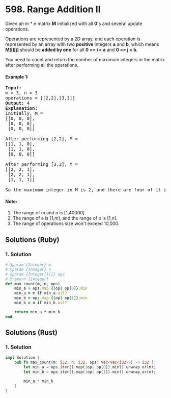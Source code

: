 # 598. Range Addition II
Given an m * n matrix **M** initialized with all **0**'s and several update operations.

Operations are represented by a 2D array, and each operation is represented by an array with two **positive** integers **a** and **b**, which means **M[i][j]** should be **added by one** for all **0 <= i < a** and **0 <= j < b**.

You need to count and return the number of maximum integers in the matrix after performing all the operations.

#### Example 1:
<pre>
<strong>Input:</strong>
m = 3, n = 3
operations = [[2,2],[3,3]]
<strong>Output:</strong> 4
<strong>Explanation:</strong>
Initially, M =
[[0, 0, 0],
 [0, 0, 0],
 [0, 0, 0]]

After performing [2,2], M =
[[1, 1, 0],
 [1, 1, 0],
 [0, 0, 0]]

After performing [3,3], M =
[[2, 2, 1],
 [2, 2, 1],
 [1, 1, 1]]

So the maximum integer in M is 2, and there are four of it in M. So return 4.
</pre>

#### Note:
1. The range of m and n is [1,40000].
2. The range of a is [1,m], and the range of b is [1,n].
3. The range of operations size won't exceed 10,000.

## Solutions (Ruby)

### 1. Solution
```Ruby
# @param {Integer} m
# @param {Integer} n
# @param {Integer[][]} ops
# @return {Integer}
def max_count(m, n, ops)
    min_a = ops.map {|op| op[0]}.min
    min_a = m if min_a.nil?
    min_b = ops.map {|op| op[1]}.min
    min_b = n if min_b.nil?

    return min_a * min_b
end
```

## Solutions (Rust)

### 1. Solution
```Rust
impl Solution {
    pub fn max_count(m: i32, n: i32, ops: Vec<Vec<i32>>) -> i32 {
        let min_a = ops.iter().map(|op| op[0]).min().unwrap_or(m);
        let min_b = ops.iter().map(|op| op[1]).min().unwrap_or(n);

        min_a * min_b
    }
}
```
